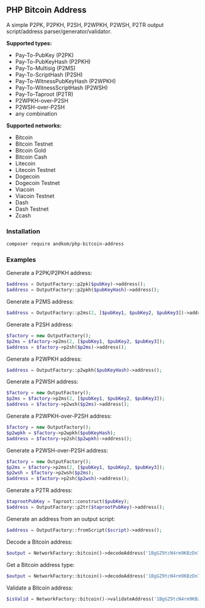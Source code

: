 ## PHP Bitcoin Address

A simple P2PK, P2PKH, P2SH, P2WPKH, P2WSH, P2TR output script/address parser/generator/validator.

**Supported types:**

- Pay-To-PubKey (P2PK)
- Pay-To-PubKeyHash (P2PKH)
- Pay-To-Multisig (P2MS)
- Pay-To-ScriptHash (P2SH)
- Pay-To-WitnessPubKeyHash (P2WPKH)
- Pay-To-WitnessScriptHash (P2WSH)
- Pay-To-Taproot (P2TR)
- P2WPKH-over-P2SH
- P2WSH-over-P2SH
- any combination

**Supported networks:**

- Bitcoin
- Bitcoin Testnet
- Bitcoin Gold
- Bitcoin Cash
- Litecoin
- Litecoin Testnet
- Dogecoin
- Dogecoin Testnet
- Viacoin
- Viacoin Testnet
- Dash
- Dash Testnet
- Zcash

### Installation

```bash
composer require andkom/php-bitcoin-address
```

### Examples

Generate a P2PK/P2PKH address:

```php
$address = OutputFactory::p2pk($pubKey)->address(); 
$address = OutputFactory::p2pkh($pubKeyHash)->address(); 
```

Generate a P2MS address:

```php
$address = OutputFactory::p2ms(2, [$pubKey1, $pubKey2, $pubKey3])->address();
```

Generate a P2SH address:

```php
$factory = new OutputFactory();
$p2ms = $factory->p2ms(2, [$pubKey1, $pubKey2, $pubKey3]);
$address = $factory->p2sh($p2ms)->address();
```

Generate a P2WPKH address:

```php
$address = OutputFactory::p2wpkh($pubKeyHash)->address();
```

Generate a P2WSH address:

```php
$factory = new OutputFactory();
$p2ms = $factory->p2ms(2, [$pubKey1, $pubKey2, $pubKey3]);
$address = $factory->p2wsh($p2ms)->address();
```

Generate a P2WPKH-over-P2SH address:

```php
$factory = new OutputFactory();
$p2wpkh = $factory->p2wpkh($pubKeyHash);
$address = $factory->p2sh($p2wpkh)->address();
```

Generate a P2WSH-over-P2SH address:

```php
$factory = new OutputFactory();
$p2ms = $factory->p2ms(2, [$pubKey1, $pubKey2, $pubKey3]);
$p2wsh = $factory->p2wsh($p2ms);
$address = $factory->p2sh($p2wsh)->address();
```

Generate a P2TR address:

```php
$taprootPubKey = Taproot::construct($pubKey);
$address = OutputFactory::p2tr($taprootPubKey)->address();
```

Generate an address from an output script:

```php
$address = OutputFactory::fromScript($script)->address();
```

Decode a Bitcoin address:

```php
$output = NetworkFactory::bitcoin()->decodeAddress('1BgGZ9tcN4rm9KBzDn7KprQz87SZ26SAMH');
```

Get a Bitcoin address type:

```php
$output = NetworkFactory::bitcoin()->decodeAddress('1BgGZ9tcN4rm9KBzDn7KprQz87SZ26SAMH')->type();
```

Validate a Bitcoin address:

```php
$isValid = NetworkFactory::bitcoin()->validateAddress('1BgGZ9tcN4rm9KBzDn7KprQz87SZ26SAMH');
```